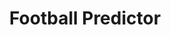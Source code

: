 ---
title: Football Predictor
emoji: ⚽
colorFrom: blue
colorTo: green
sdk: streamlit
app_file: app.py
sdk_version: 1.28.0
pinned: false
---